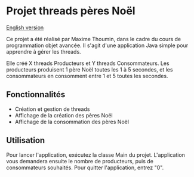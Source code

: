 # Projet threads pères Noël

[English version](README-en.md)

Ce projet a été réalisé par Maxime Thoumin, dans le cadre du cours de programmation objet avancée.
Il s'agit d'une application Java simple pour apprendre à gérer les threads.

Elle créé X threads Producteurs et Y threads Consommateurs.
Les producteurs produisent 1 père Noël toutes les 1 à 5 secondes, et les consommateurs en consomment entre 1 et 5 toutes les secondes.

## Fonctionnalités

- Création et gestion de threads
- Affichage de la création des pères Noël
- Affichage de la consommation des pères Noël

## Utilisation

Pour lancer l'application, exécutez la classe Main du projet.
L'application vous demandera ensuite le nombre de producteurs, puis de consommateurs souhaités.
Pour quitter l'application, entrez "0".